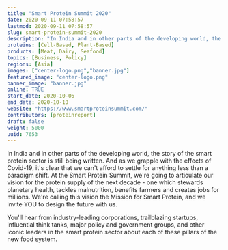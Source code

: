 ```yaml
---
title: "Smart Protein Summit 2020"
date: 2020-09-11 07:58:57
lastmod: 2020-09-11 07:58:57
slug: smart-protein-summit-2020
description: "In India and in other parts of the developing world, the story of the smart protein sector is still being written. And as we grapple with the effects of Covid-19, it’s clear that we can’t afford to settle for anything less than a paradigm shift. At the Smart Protein Summit, we’re going to articulate our vision for the protein supply of the next decade - one which stewards planetary health, tackles malnutrition, benefits farmers and creates jobs for millions. We’re calling this vision the Mission for Smart Protein, and we invite YOU to design the future with us."
proteins: [Cell-Based, Plant-Based]
products: [Meat, Dairy, Seafood]
topics: [Business, Policy]
regions: [Asia]
images: ["center-logo.png","banner.jpg"]
featured_image: "center-logo.png"
banner_image: "banner.jpg"
online: TRUE
start_date: 2020-10-06
end_date: 2020-10-10
website: "https://www.smartproteinsummit.com/"
contributors: [proteinreport]
draft: false
weight: 5000
uuid: 7653
---
```

In India and in other parts of the developing world, the story of the
smart protein sector is still being written. And as we grapple with the
effects of Covid-19, it's clear that we can't afford to settle for
anything less than a paradigm shift. At the Smart Protein Summit, we're
going to articulate our vision for the protein supply of the next
decade - one which stewards planetary health, tackles malnutrition,
benefits farmers and creates jobs for millions. We're calling this
vision the Mission for Smart Protein, and we invite YOU to design the
future with us.

You'll hear from industry-leading corporations, trailblazing startups,
influential think tanks, major policy and government groups, and other
iconic leaders in the smart protein sector about each of these pillars
of the new food system.
